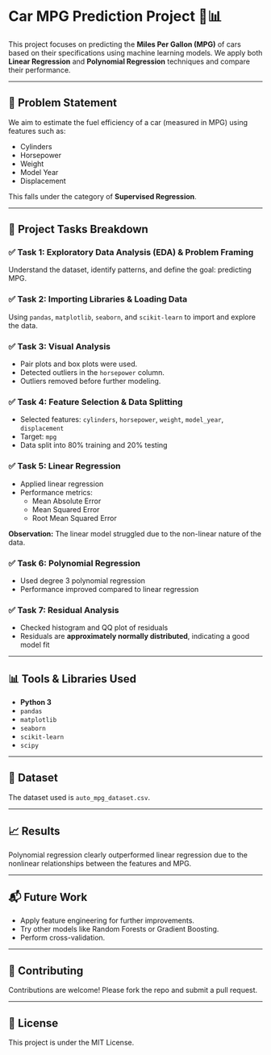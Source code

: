 # Car MPG Prediction Project 🚗📊

This project focuses on predicting the **Miles Per Gallon (MPG)** of cars based on their specifications using machine learning models. We apply both **Linear Regression** and **Polynomial Regression** techniques and compare their performance.

---

## 🧠 Problem Statement

We aim to estimate the fuel efficiency of a car (measured in MPG) using features such as:
- Cylinders
- Horsepower
- Weight
- Model Year
- Displacement

This falls under the category of **Supervised Regression**.

---

## 📌 Project Tasks Breakdown

### ✅ Task 1: Exploratory Data Analysis (EDA) & Problem Framing
Understand the dataset, identify patterns, and define the goal: predicting MPG.

### ✅ Task 2: Importing Libraries & Loading Data
Using `pandas`, `matplotlib`, `seaborn`, and `scikit-learn` to import and explore the data.

### ✅ Task 3: Visual Analysis
- Pair plots and box plots were used.
- Detected outliers in the `horsepower` column.
- Outliers removed before further modeling.

### ✅ Task 4: Feature Selection & Data Splitting
- Selected features: `cylinders`, `horsepower`, `weight`, `model_year`, `displacement`
- Target: `mpg`
- Data split into 80% training and 20% testing

### ✅ Task 5: Linear Regression
- Applied linear regression
- Performance metrics:
  - Mean Absolute Error
  - Mean Squared Error
  - Root Mean Squared Error

**Observation:** The linear model struggled due to the non-linear nature of the data.

### ✅ Task 6: Polynomial Regression
- Used degree 3 polynomial regression
- Performance improved compared to linear regression

### ✅ Task 7: Residual Analysis
- Checked histogram and QQ plot of residuals
- Residuals are **approximately normally distributed**, indicating a good model fit

---

## 📊 Tools & Libraries Used

- **Python 3**
- `pandas`
- `matplotlib`
- `seaborn`
- `scikit-learn`
- `scipy`

---

## 📁 Dataset

The dataset used is `auto_mpg_dataset.csv`.

---

## 📈 Results

Polynomial regression clearly outperformed linear regression due to the nonlinear relationships between the features and MPG.

---

## 📬 Future Work

- Apply feature engineering for further improvements.
- Try other models like Random Forests or Gradient Boosting.
- Perform cross-validation.

---

## 🤝 Contributing

Contributions are welcome! Please fork the repo and submit a pull request.

---

## 📝 License

This project is under the MIT License.
